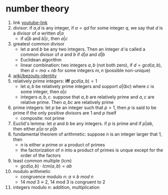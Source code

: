 # number theory

1. link [youtube-link](https://www.youtube.com/playlist?list=PL22w63XsKjqxPO6pQ8wiZcIrtpTznGSre)
2. divisor: if $a$,$d$ is any integer, if $a=qd$ for some integer $q$, we say that $d$ is a divisor of $a$ written $d|a$
   * if $a|b$ and $b|c$, then $a|c$
3. greatest common divisor
   * let $a$ and $b$ be any two integers. Then an integer $d$ is called a common divisor of $a$ and $b$ if $d|a$ and $d|b$
   * Euclidean algorithm
   * linear combination: two integers $a,b$ (not both zero), if $d=gcd(a,b)$, then $d=ma+nb$ for some integers $m,n$ (possible non-unique)
4. [wiki/bezouts-identity](https://en.wikipedia.org/wiki/B%C3%A9zout%27s_identity)
5. relatively prime integers: **iff** $gcd(a,b)=1$
   * let $a,b$ be relatively prime integers and support $a|(bc)$ where $c$ is some integer, then $a|c$
   * integers $a,b,c$. suppose that $a,b$ are relatively prime and $a,c$ are relative prime. Then $a,bc$ are relatively prime
6. prime integers: let $p$ be an integer such that $p>1$, then $p$ is said to be prime if the only positive divisors are $1$ and $p$ itself
   * composite: not prime
7. Euclid's lemma: let $a$ and $b$ be any integers. if $p$ is prime and if $p|ab$, then either $p|a$ or $p|b$
8. fundamental theorem of arithmetic: suppose $n$ is an integer larger that $1$, then
   * $n$ is either a prime or a product of primes
   * the factorization of $n$ into a product of primes is unque except for the order of the factors
9. least common multiple (lcm)
   * $gcd(a,b)\cdot lcm(a,b)=ab$
10. modulo arithmetic
    * congruence modulo $n$: $a\equiv b ~mod~ n$
    * $14 ~mod~ 3 \equiv 2$, 14 mod 3 is congruent to 2
11. integers modulo n: addition, multiplication
